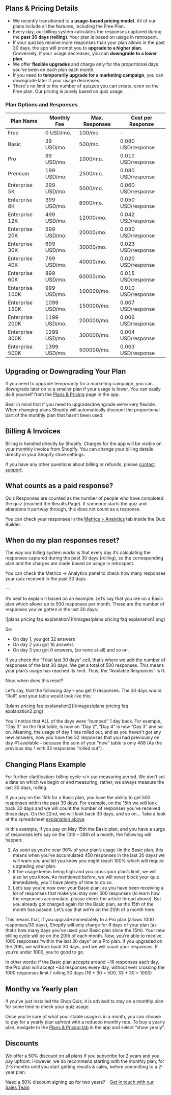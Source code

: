 ## Plans & Pricing Details

- We recently transitioned to a **usage-based pricing model**. All of our plans include all the features, including the Free Plan.
- Every day, our billing system calculates the responses captured during the **past 30 days (rolling)**. Your plan is based on usage in retrospect.
- If your quizzes receive more responses than your plan allows in the past 30 days, the app will prompt you to **upgrade to a higher plan**. Conversely, if your usage decreases, you can **downgrade to a lower plan**.
- We offer **flexible upgrades** and charge only for the proportional days you've been on each plan each month.
- If you need to **temporarily upgrade for a marketing campaign**, you can downgrade later if your usage decreases.
- There's no limit to the number of quizzes you can create, even on the Free plan. Our pricing is purely based on quiz usage.

### Plan Options and Responses

| Plan Name       | Monthly Fee | Max. Responses | Cost per Response  |
|-----------------|-------------|----------------|--------------------|
| Free            | 0 USD/mo.   | 100/mo.        | -                  |
| Basic           | 39 USD/mo.  | 500/mo.        | 0.080 USD/response |
| Pro             | 99 USD/mo.  | 1000/mo.       | 0.010 USD/response |
| Premium         | 199 USD/mo. | 2500/mo.       | 0.080 USD/response |
| Enterprise 5K   | 299 USD/mo. | 5000/mo.       | 0.060 USD/response |
| Enterprise 8K   | 399 USD/mo. | 8000/mo.       | 0.050 USD/response |
| Enterprise 12K  | 499 USD/mo. | 12000/mo.      | 0.042 USD/response |
| Enterprise 20K  | 599 USD/mo. | 20000/mo.      | 0.030 USD/response |
| Enterprise 30K  | 699 USD/mo. | 30000/mo.      | 0.023 USD/response |
| Enterprise 40K  | 799 USD/mo. | 40000/mo.      | 0.020 USD/response |
| Enterprise 60K  | 899 USD/mo. | 60000/mo.      | 0.015 USD/response |
| Enterprise 100K | 999 USD/mo. | 100000/mo.     | 0.010 USD/response |
| Enterprise 150K | 1099 USD/mo.| 150000/mo.     | 0.007 USD/response |
| Enterprise 200K | 1199 USD/mo.| 200000/mo.     | 0.006 USD/response |
| Enterprise 300K | 1299 USD/mo.| 300000/mo.     | 0.004 USD/response |
| Enterprise 500K | 1399 USD/mo.| 500000/mo.     | 0.003 USD/response |

## Upgrading or Downgrading Your Plan

If you need to upgrade temporarily for a marketing campaign, you can downgrade later on to a smaller plan if your usage is lower. You can easily do it yourself from the [Plans & Pricing](https://docs.revenuehunt.com/reference/plans-pricing/) page in the app.

Bear in mind that if you need to upgrade/downgrade we’re very flexible. When changing plans Shopify will automatically discount the proportional part of the monthly plan that hasn’t been used.

## Billing & Invoices

Billing is handled directly by Shopify. Charges for the app will be visible on your monthly invoice from Shopify. You can change your billing details directly in your Shopify store settings.

If you have any other questions about billing or refunds, please [contact support](https://revenuehunt.com/contact/).

## What counts as a paid response?

Quiz Responses are counted as the number of people who have completed the quiz (reached the Results Page). If someone starts the quiz and abandons it partway through, this does not count as a response.

You can check your responses in the [Metrics > Analytics]() tab inside the Quiz Builder.

## When do my plan responses reset?

The way our billing system works is that every day it’s calculating the responses captured during the past 30 days (rolling), so the corresponding plan and the charges are made based on usage in retrospect.

You can check the Metrics -> Analytics panel to check how many responses your quiz received in the past 30 days.

—

It’s best to explain it based on an example. Let’s say that you are on a Basic plan which allows up to 500 responses per month. These are the number of responses you’ve gotten in the last 30 days:

![plans pricing faq explanation1](/images/plans pricing faq explanation1.png)

So:

- On day 1, you got 32 answers
- On day 2 you got 16 answers
- On day 3 you got 0 answers, (so none at all) and so on.

If you check the “Total last 30 days” cell, that’s where we add the number of responses of the last 30 days. We get a total of 500 responses. This means your plan’s usage has reached its limit. Thus, the “Available Responses” is 0.

Now, when does this reset?

Let’s say, that the following day – you get 0 responses. The 30 days would “Roll”, and your table would look like this:

![plans pricing faq explanation2](/images/plans pricing faq explanation2.png)

You’ll notice that ALL of the days were “bumped” 1 day back. For example, “Day 3” on the first table, is now on “Day 2”, “Day 4” is now “Day 3” and so on. Meaning, the usage of day 1 has rolled out, and as you haven’t got any new answers, now you have the 32 responses that you had previously on day #1 available – because the sum of your “new” table is only 468 (As the previous day 1 with 32 responses “rolled out”).

## Changing Plans Example

For further clarification: billing cycle =/= our measuring period. We don’t set a date on which we begin or end measuring, rather, we always measure the last 30 days, rolling.
 

If you pay on the 15th for a Basic plan, you have the ability to get 500 responses within the past 30 days. For example, on the 15th we will look back 30 days and we will count the number of responses you’ve received those days. On the 22nd, we will look back 30 days, and so on…  Take a look at the spreadsheet [explanation above](#when-do-my-plan-responses-reset).
 

In this example, if you pay on May 15th the Basic plan, and you have a surge of responses let’s say on the 10th – 28th of a month, the following will happen:

1. As soon as you’re near 90% of your plan’s usage (in the Basic plan, this means when you’ve accumulated 450 responses in the last 30 days) we will warn you and let you know you might reach 100% which will require upgrading your plan.
2. If the usage keeps being high and you cross your plan’s limit, we will also let you know. As mentioned before, we will never block your quiz immediately, you’ll have plenty of time to do so.
3. Let’s say you’re now over your Basic plan, as you have been receiving a lot of responses that make you stay over 500 responses (to learn how the responses accumulate, please check the article thread above). But you already got charged again for the Basic plan, as the 15th of the month has passed. Let’s say that we’re on the 20th of a month here.

This means that, if you upgrade immediately to a Pro plan (allows 1000 responses/30 days), Shopify will only charge for 6 days of your plan (as that’s how many days you’ve used your Basic plan since the 15th). Your new billing cycle will be on the 20th of each month. Now, you’re able to receive 1000 responses “within the last 30 days” on a Pro plan. If you upgraded on the 20th, we will look back 30 days, and we will count your responses. If you’re under 1000, you’re good to go.
 

In other words: if the Basic plan accepts around ~16 responses each day, the Pro plan will accept ~33 responses every day, without ever crossing the 1000 responses limit / rolling 30 days (16 * 30 = 500, 33 * 30 = 1000)

## Monthy vs Yearly plan

If you’ve just installed the Shop Quiz, it is advised to stay on a monthly plan for some time to check your quiz usage. 

Once you’re sure of what your stable usage is in a month, you can choose to pay for a yearly plan upfront with a reduced monthly rate. To buy a yearly plan, navigate to the [Plans & Pricing tab](https://docs.revenuehunt.com/reference/plans-pricing/) in the app and select “show yearly”.

## Discounts

We offer a 50% discount on all plans if you subscribe for 2 years and you pay upfront. However, we do recommend starting with the monthly plan, for 2-3 months until you start getting results & sales, before committing to a 2-year plan.

Need a 50% discount signing up for two years? – [Get in touch with our Sales Team](https://revenuehunt.com/contact/)

